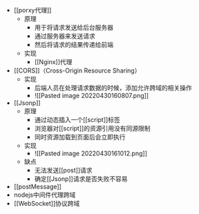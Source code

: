 - [[porxy代理]]
	- 原理
		- 用于将请求发送给后台服务器
		- 通过服务器来发送请求
		- 然后将请求的结果传递给前端
	- 实现
		- [[Nginx]]代理
- [[CORS]]（Cross-Origin Resource Sharing）
	- 实现
		- 后端人员在处理请求数据的时候，添加允许跨域的相关操作
		- ![[Pasted image 20220430160807.png]]
- [[Jsonp]]
	- 原理
		- 通过动态插入一个[[script]]标签
		- 浏览器对[[script]]的资源引用没有同源限制
		- 同时资源加载到页面后会立即执行
	- 实现
		- ![[Pasted image 20220430161012.png]]
	- 缺点
		- 无法发送[[post]]请求
		- 确定[[Jsonp]]请求是否失败不容易
- [[postMessage]]
- nodejs中间件代理跨域
- [[WebSocket]]协议跨域